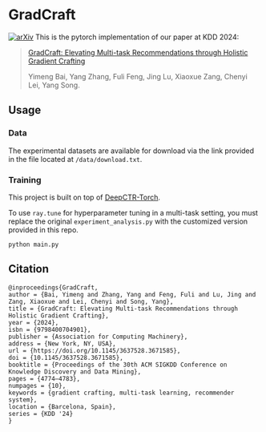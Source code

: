 # GradCraft
[![arXiv](https://img.shields.io/badge/arXiv-2502.09992-red.svg)](https://arxiv.org/abs/2407.19682)
This is the pytorch implementation of our paper at KDD 2024:
> [GradCraft: Elevating Multi-task Recommendations through Holistic Gradient Crafting](https://arxiv.org/abs/2407.19682)
> 
> Yimeng Bai, Yang Zhang, Fuli Feng, Jing Lu, Xiaoxue Zang, Chenyi Lei, Yang Song.

## Usage
### Data
The experimental datasets are available for download via the link provided in the file located at `/data/download.txt`.
### Training
This project is built on top of [DeepCTR-Torch](https://github.com/shenweichen/DeepCTR-Torch).

To use `ray.tune` for hyperparameter tuning in a multi-task setting, you must replace the original `experiment_analysis.py` with the customized version provided in this repo.
```
python main.py
```
## Citation
```
@inproceedings{GradCraft,
author = {Bai, Yimeng and Zhang, Yang and Feng, Fuli and Lu, Jing and Zang, Xiaoxue and Lei, Chenyi and Song, Yang},
title = {GradCraft: Elevating Multi-task Recommendations through Holistic Gradient Crafting},
year = {2024},
isbn = {9798400704901},
publisher = {Association for Computing Machinery},
address = {New York, NY, USA},
url = {https://doi.org/10.1145/3637528.3671585},
doi = {10.1145/3637528.3671585},
booktitle = {Proceedings of the 30th ACM SIGKDD Conference on Knowledge Discovery and Data Mining},
pages = {4774–4783},
numpages = {10},
keywords = {gradient crafting, multi-task learning, recommender system},
location = {Barcelona, Spain},
series = {KDD '24}
}
```

